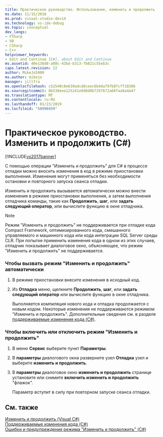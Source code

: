```yaml
---
title: Практическое руководство. Использование, изменить и продолжить (C#) | Документация Майкрософт
ms.date: 11/15/2016
ms.prod: visual-studio-dev14
ms.technology: vs-ide-debug
ms.topic: conceptual
dev_langs:
- FSharp
- VB
- CSharp
- C++
helpviewer_keywords:
- Edit and Continue [C#], about Edit and Continue
ms.assetid: 40e136d8-a08c-43bd-b313-fb821c55eb3c
caps.latest.revision: 22
author: MikeJo5000
ms.author: mikejo
manager: jillfra
ms.openlocfilehash: c52540c8e639adcd8ceec6b4da79fb87cff18386
ms.sourcegitcommit: 8b538eea125241e9d6d8b7297b72a66faa9a4a47
ms.translationtype: MT
ms.contentlocale: ru-RU
ms.lasthandoff: 01/23/2019
ms.locfileid: "58990459"
---
```

# <a name="how-to-use-edit-and-continue-c"></a>Практическое руководство. Изменить и продолжить (C#)
[!INCLUDE[vs2017banner](../includes/vs2017banner.md)]

С помощью операции "Изменить и продолжить" для С# в процессе отладки можно вносить изменения в код в режиме приостановки выполнения. Изменения могут применяться без необходимости остановки и повторного запуска сеанса отладки.  
  
 Изменить и продолжить вызывается автоматически можно внести изменения в режиме приостановки выполнения, а затем выполнения отладчика команды, такие как **Продолжить**, **шаг**, или **задать следующий оператор**, или вычислите функцию в окне отладчика.  
  
> [!NOTE]
>  Режим "Изменить и продолжить" не поддерживается при отладке кода Compact Framework, оптимизированного кода, смешанного управляемого и машинного кода или кода интеграции SQL Server среды CLR. При попытке применить изменения кода в одном из этих случаев, отладчик показывает диалоговое окно, объясняющее, что режим "Изменить и продолжить" не поддерживается.  
  
### <a name="to-invoke-edit-and-continue-automatically"></a>Чтобы вызвать режим "Изменить и продолжить" автоматически  
  
1.  В режиме приостановки внесите изменения в исходный код.  
  
2.  Из **Отладка** меню, щелкните **Продолжить**, **шаг**, или **задать следующий оператор** или вычислите функцию в окне отладчика.  
  
     Выполняется компиляция нового кода и отладка продолжается с новым кодом. Некоторые изменения не поддерживаются режимом "Изменить и продолжить". Дополнительные сведения см. в разделе [поддерживаемые изменения кода (C#)](../debugger/supported-code-changes-csharp.md).  
  
### <a name="to-enabledisable-edit-and-continue"></a>Чтобы включить или отключить режим "Изменить и продолжить"  
  
1.  В меню **Сервис** выберите пункт **Параметры**.  
  
2.  В **параметры** диалогового окна разверните узел **Отладка** узел и выберите **изменить и продолжить**.  
  
3.  В **параметры** диалоговое окно **изменить и продолжить** странице установите или снимите **включить изменить и продолжить** "флажок".  
  
     Параметр вступит в силу при повторном запуске сеанса отладки.  
  
## <a name="see-also"></a>См. также  
 [Изменить и продолжить (Visual C#)](../debugger/edit-and-continue-visual-csharp.md)   
 [Поддерживаемые изменения кода (C#)](../debugger/supported-code-changes-csharp.md)   
 [Ошибки и предупреждения режима "Изменить и продолжить" (C#)](../misc/edit-and-continue-errors-and-warnings-csharp.md)
